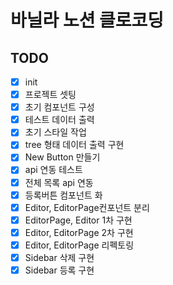 # 바닐라 노션 클로코딩
## TODO
- [x] init
- [x] 프로젝트 셋팅
- [x] 초기 컴포넌트 구성
- [x] 테스트 데이터 출력
- [x] 초기 스타일 작업
- [x] tree 형태 데이터 출력 구현
- [x] New Button 만들기
- [x] api 연동 테스트
- [x] 전체 목록 api 연동
- [x] 등록버튼 컴포넌트 화
- [x] Editor, EditorPage컨포넌트 분리
- [x] EditorPage, Editor 1차 구현
- [x] Editor, EditorPage 2차 구현
- [x] Editor, EditorPage 리펙토링
- [x] Sidebar 삭제 구현
- [x] Sidebar 등록 구현